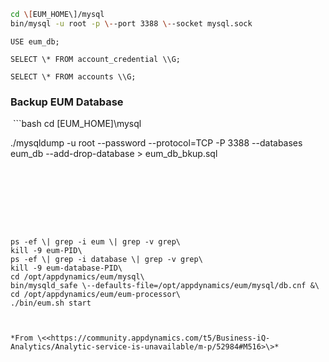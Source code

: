 
```bash
cd \[EUM_HOME\]/mysql
bin/mysql -u root -p \--port 3388 \--socket mysql.sock
```

```mysql
USE eum_db;

SELECT \* FROM account_credential \\G;

SELECT \* FROM accounts \\G;
```

### Backup EUM Database

 ```bash
cd \[EUM_HOME\]\\mysql

./mysqldump -u root \--password \--protocol=TCP -P 3388 \--databases eum_db \--add-drop-database \> eum_db_bkup.sql
```


 

 

 

ps -ef \| grep -i eum \| grep -v grep\
kill -9 eum-PID\
ps -ef \| grep -i database \| grep -v grep\
kill -9 eum-database-PID\
cd /opt/appdynamics/eum/mysql\
bin/mysqld_safe \--defaults-file=/opt/appdynamics/eum/mysql/db.cnf &\
cd /opt/appdynamics/eum/eum-processor\
./bin/eum.sh start

 

*From \<<https://community.appdynamics.com/t5/Business-iQ-Analytics/Analytic-service-is-unavailable/m-p/52984#M516>\>*

 

 

 
